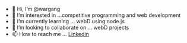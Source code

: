 - 👋 Hi, I’m @wargang
- 👀 I’m interested in ...competitive programming and web development
- 🌱 I’m currently learning ... webD using node.js
- 💞️ I’m looking to collaborate on ... webD projects
- 📫 How to reach me ... [Linkedin](https://www.linkedin.com/in/nitin-gangwar-4253b71b7/)

<!---
wargang/wargang is a ✨ special ✨ repository because its `README.md` (this file) appears on your GitHub profile.
You can click the Preview link to take a look at your changes.
--->
